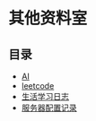 # 其他资料室

## 目录

- [AI](./AI/README.md)
- [leetcode](./LeetCode/README.md)
- [生活学习日志](./logs/README.md)
- [服务器配置记录](./Server/README.md)
